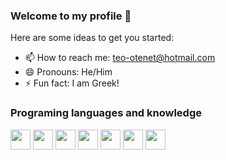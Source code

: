 ### Welcome to my profile 👋



Here are some ideas to get you started:

- 📫 How to reach me: teo-otenet@hotmail.com
- 😄 Pronouns: He/Him
- ⚡ Fun fact: I am Greek!

### Programing languages and knowledge

   <img height="32" width="32" src="https://cdn.jsdelivr.net/npm/simple-icons@v5/icons/arduino.svg" />  <img height="32" width="32" src="https://cdn.jsdelivr.net/npm/simple-icons@v5/icons/cplusplus.svg" />  <img height="32" width="32" src="https://cdn.jsdelivr.net/npm/simple-icons@v5/icons/python.svg" />  <img height="32" width="32" src="https://cdn.jsdelivr.net/npm/simple-icons@v5/icons/c.svg" />   <img height="32" width="32" src="https://cdn.jsdelivr.net/npm/simple-icons@v5/icons/html5.svg" />   <img height="32" width="32" src="https://cdn.jsdelivr.net/npm/simple-icons@v5/icons/css3.svg" /> <img height="32" width="32" src="https://cdn.jsdelivr.net/npm/simple-icons@v5/icons/raspberrypi.svg" />
    


